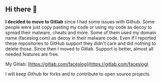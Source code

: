 ## Hi there 👋

**I decided to move to Gitlab** since I had some issues with Github. Some people were just copy pasting my code or using my code as decoy to spread their malware, cheats and more. Some of them used my domain name (faceslog.com) as decoy in their malware code. Even if I reported these repositories to GitHub support they didn't care and did nothing to delete those. Since then I moved to Gitlab. Support is better, almost all needed features are free. 

My Gitlab: [https://gitlab.com/faceslog](https://gitlab.com/faceslog)

I will keep Github for forks and to contribute to open source projects.

